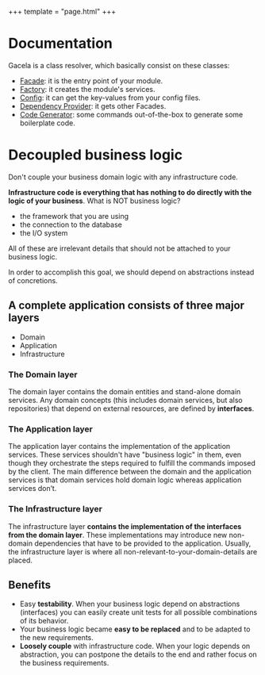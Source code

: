 +++
template = "page.html"
+++

# Documentation

Gacela is a class resolver, which basically consist on these classes:

- [Facade](/docs/facade): it is the entry point of your module.
- [Factory](/docs/factory): it creates the module's services.
- [Config](/docs/config): it can get the key-values from your config files.
- [Dependency Provider](/docs/dependency-provider): it gets other Facades.
- [Code Generator](/docs/code-generator): some commands out-of-the-box to generate some boilerplate code.

# Decoupled business logic

Don't couple your business domain logic with any infrastructure code.

**Infrastructure code is everything that has nothing to do directly with the logic of your business**. What is NOT business logic?

- the framework that you are using
- the connection to the database
- the I/O system

All of these are irrelevant details that should not be attached to your business logic.

In order to accomplish this goal, we should depend on abstractions instead of concretions.

## A complete application consists of three major layers

- Domain
- Application
- Infrastructure

### The Domain layer

The domain layer contains the domain entities and stand-alone domain services.
Any domain concepts (this includes domain services, but also repositories) that depend on external resources, are defined by **interfaces**.

### The Application layer

The application layer contains the implementation of the application services.
These services shouldn't have "business logic" in them, even though they orchestrate the steps required to fulfill the commands imposed by the client.
The main difference between the domain and the application services is that domain services hold domain logic whereas application services don’t.

### The Infrastructure layer

The infrastructure layer **contains the implementation of the interfaces from the domain layer**.
These implementations may introduce new non-domain dependencies that have to be provided to the application.
Usually, the infrastructure layer is where all non-relevant-to-your-domain-details are placed.

## Benefits

- Easy **testability**. When your business logic depend on abstractions (interfaces) you can easily create unit tests for all possible combinations of its behavior.
- Your business logic became **easy to be replaced** and to be adapted to the new requirements.
- **Loosely couple** with infrastructure code. When your logic depends on abstraction, you can postpone the details to the end and rather focus on the business requirements. 
